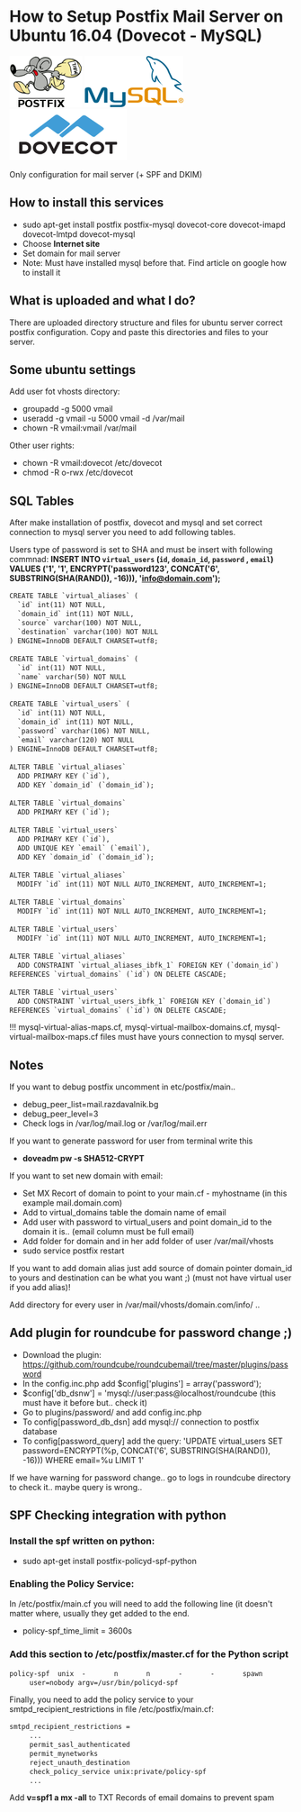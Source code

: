 # How to Setup Postfix Mail Server on Ubuntu 16.04 (Dovecot - MySQL)
![alt text](https://raw.githubusercontent.com/kirilkirkov/postfix-dovecot-mysql/master/postfix-logo.gif "Postfix Logo")
![alt text](https://raw.githubusercontent.com/kirilkirkov/postfix-dovecot-mysql/master/MySQL.svg.png "Postfix Logo")
![alt text](https://raw.githubusercontent.com/kirilkirkov/postfix-dovecot-mysql/master/dovecot_logo.png "Postfix Logo")

Only configuration for mail server (+ SPF and DKIM)

## How to install this services
- sudo apt-get install postfix postfix-mysql dovecot-core dovecot-imapd dovecot-lmtpd dovecot-mysql
- Choose **Internet site**
- Set domain for mail server
- Note: Must have installed mysql before that. Find article on google how to install it

## What is uploaded and what I do?
There are uploaded directory structure and files for ubuntu server correct postfix configuration. Copy and paste this directories and files to your server.

## Some ubuntu settings
Add user fot vhosts directory:
- groupadd -g 5000 vmail
- useradd -g vmail -u 5000 vmail -d /var/mail
- chown -R vmail:vmail /var/mail

Other user rights:
- chown -R vmail:dovecot /etc/dovecot
- chmod -R o-rwx /etc/dovecot

## SQL Tables
After make installation of postfix, dovecot and mysql and set correct connection to mysql server you need to add following tables.

Users type of password is set to SHA and must be insert with following commnad:
**INSERT INTO `virtual_users` (`id`, `domain_id`, `password` , `email`) VALUES ('1', '1', ENCRYPT('password123', CONCAT('$6$', SUBSTRING(SHA(RAND()), -16))), 'info@domain.com');**

```
CREATE TABLE `virtual_aliases` (
  `id` int(11) NOT NULL,
  `domain_id` int(11) NOT NULL,
  `source` varchar(100) NOT NULL,
  `destination` varchar(100) NOT NULL
) ENGINE=InnoDB DEFAULT CHARSET=utf8;

CREATE TABLE `virtual_domains` (
  `id` int(11) NOT NULL,
  `name` varchar(50) NOT NULL
) ENGINE=InnoDB DEFAULT CHARSET=utf8;

CREATE TABLE `virtual_users` (
  `id` int(11) NOT NULL,
  `domain_id` int(11) NOT NULL,
  `password` varchar(106) NOT NULL,
  `email` varchar(120) NOT NULL
) ENGINE=InnoDB DEFAULT CHARSET=utf8;

ALTER TABLE `virtual_aliases`
  ADD PRIMARY KEY (`id`),
  ADD KEY `domain_id` (`domain_id`);

ALTER TABLE `virtual_domains`
  ADD PRIMARY KEY (`id`);

ALTER TABLE `virtual_users`
  ADD PRIMARY KEY (`id`),
  ADD UNIQUE KEY `email` (`email`),
  ADD KEY `domain_id` (`domain_id`);

ALTER TABLE `virtual_aliases`
  MODIFY `id` int(11) NOT NULL AUTO_INCREMENT, AUTO_INCREMENT=1;

ALTER TABLE `virtual_domains`
  MODIFY `id` int(11) NOT NULL AUTO_INCREMENT, AUTO_INCREMENT=1;

ALTER TABLE `virtual_users`
  MODIFY `id` int(11) NOT NULL AUTO_INCREMENT, AUTO_INCREMENT=1;

ALTER TABLE `virtual_aliases`
  ADD CONSTRAINT `virtual_aliases_ibfk_1` FOREIGN KEY (`domain_id`) REFERENCES `virtual_domains` (`id`) ON DELETE CASCADE;

ALTER TABLE `virtual_users`
  ADD CONSTRAINT `virtual_users_ibfk_1` FOREIGN KEY (`domain_id`) REFERENCES `virtual_domains` (`id`) ON DELETE CASCADE;
```

!!! mysql-virtual-alias-maps.cf, mysql-virtual-mailbox-domains.cf, mysql-virtual-mailbox-maps.cf files must have yours connection to mysql server.

## Notes
If you want to debug postfix uncomment in etc/postfix/main..
- debug_peer_list=mail.razdavalnik.bg
- debug_peer_level=3
- Check logs in /var/log/mail.log or /var/log/mail.err

If you want to generate password for user from terminal write this 
- **doveadm pw -s SHA512-CRYPT**

If you want to set new domain with email:
- Set MX Recort of domain to point to your main.cf - myhostname (in this example mail.domain.com)
- Add to virtual_domains table the domain name of email
- Add user with password to virtual_users and point domain_id to the domain it is.. (email column must be full email) 
- Add folder for domain and in her add folder of user /var/mail/vhosts
- sudo service postfix restart

If you want to add domain alias just add source of domain pointer domain_id to yours and destination can be what you want ;) (must not have virtual user if you add alias)!

Add directory for every user in /var/mail/vhosts/domain.com/info/ ..


## Add plugin for roundcube for password change ;)
- Download the plugin: https://github.com/roundcube/roundcubemail/tree/master/plugins/password
- In the config.inc.php add $config['plugins'] = array('password');
- $config['db_dsnw'] = 'mysql://user:pass@localhost/roundcube (this must have it before but.. check it)
- Go to plugins/password/ and add config.inc.php
- To config[password_db_dsn] add mysql:// connection to postfix database
- To config[password_query] add the query: 'UPDATE virtual_users SET password=ENCRYPT(%p, CONCAT(\'$6$\', SUBSTRING(SHA(RAND()), -16))) WHERE email=%u LIMIT 1' 

If we have warning for password change.. go to logs in roundcube directory to check it.. maybe query is wrong..

## SPF Checking integration with python
### Install the spf written on python:
- sudo apt-get install postfix-policyd-spf-python

### Enabling the Policy Service:
In /etc/postfix/main.cf you will need to add the following line (it doesn't matter where, usually they get added to the end.

- policy-spf_time_limit = 3600s

### Add this section to /etc/postfix/master.cf for the Python script 

```
policy-spf  unix  -       n       n       -       -       spawn
     user=nobody argv=/usr/bin/policyd-spf
  ```
Finally, you need to add the policy service to your smtpd_recipient_restrictions in file /etc/postfix/main.cf: 
```
smtpd_recipient_restrictions =
     ...
     permit_sasl_authenticated
     permit_mynetworks
     reject_unauth_destination
     check_policy_service unix:private/policy-spf
     ...
```

Add **v=spf1 a mx -all** to TXT Records of email domains to prevent spam
